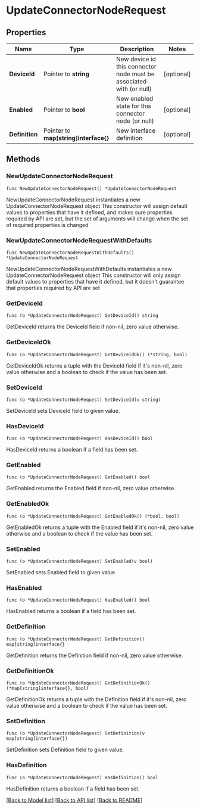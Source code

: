# UpdateConnectorNodeRequest

## Properties

Name | Type | Description | Notes
------------ | ------------- | ------------- | -------------
**DeviceId** | Pointer to **string** | New device id this connector node must be associated with (or null) | [optional] 
**Enabled** | Pointer to **bool** | New enabled state for this connector node (or null) | [optional] 
**Definition** | Pointer to **map[string]interface{}** | New interface definition | [optional] 

## Methods

### NewUpdateConnectorNodeRequest

`func NewUpdateConnectorNodeRequest() *UpdateConnectorNodeRequest`

NewUpdateConnectorNodeRequest instantiates a new UpdateConnectorNodeRequest object
This constructor will assign default values to properties that have it defined,
and makes sure properties required by API are set, but the set of arguments
will change when the set of required properties is changed

### NewUpdateConnectorNodeRequestWithDefaults

`func NewUpdateConnectorNodeRequestWithDefaults() *UpdateConnectorNodeRequest`

NewUpdateConnectorNodeRequestWithDefaults instantiates a new UpdateConnectorNodeRequest object
This constructor will only assign default values to properties that have it defined,
but it doesn't guarantee that properties required by API are set

### GetDeviceId

`func (o *UpdateConnectorNodeRequest) GetDeviceId() string`

GetDeviceId returns the DeviceId field if non-nil, zero value otherwise.

### GetDeviceIdOk

`func (o *UpdateConnectorNodeRequest) GetDeviceIdOk() (*string, bool)`

GetDeviceIdOk returns a tuple with the DeviceId field if it's non-nil, zero value otherwise
and a boolean to check if the value has been set.

### SetDeviceId

`func (o *UpdateConnectorNodeRequest) SetDeviceId(v string)`

SetDeviceId sets DeviceId field to given value.

### HasDeviceId

`func (o *UpdateConnectorNodeRequest) HasDeviceId() bool`

HasDeviceId returns a boolean if a field has been set.

### GetEnabled

`func (o *UpdateConnectorNodeRequest) GetEnabled() bool`

GetEnabled returns the Enabled field if non-nil, zero value otherwise.

### GetEnabledOk

`func (o *UpdateConnectorNodeRequest) GetEnabledOk() (*bool, bool)`

GetEnabledOk returns a tuple with the Enabled field if it's non-nil, zero value otherwise
and a boolean to check if the value has been set.

### SetEnabled

`func (o *UpdateConnectorNodeRequest) SetEnabled(v bool)`

SetEnabled sets Enabled field to given value.

### HasEnabled

`func (o *UpdateConnectorNodeRequest) HasEnabled() bool`

HasEnabled returns a boolean if a field has been set.

### GetDefinition

`func (o *UpdateConnectorNodeRequest) GetDefinition() map[string]interface{}`

GetDefinition returns the Definition field if non-nil, zero value otherwise.

### GetDefinitionOk

`func (o *UpdateConnectorNodeRequest) GetDefinitionOk() (*map[string]interface{}, bool)`

GetDefinitionOk returns a tuple with the Definition field if it's non-nil, zero value otherwise
and a boolean to check if the value has been set.

### SetDefinition

`func (o *UpdateConnectorNodeRequest) SetDefinition(v map[string]interface{})`

SetDefinition sets Definition field to given value.

### HasDefinition

`func (o *UpdateConnectorNodeRequest) HasDefinition() bool`

HasDefinition returns a boolean if a field has been set.


[[Back to Model list]](../README.md#documentation-for-models) [[Back to API list]](../README.md#documentation-for-api-endpoints) [[Back to README]](../README.md)


